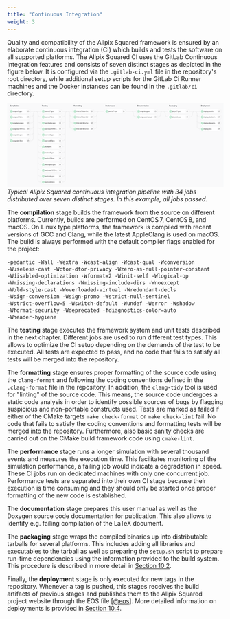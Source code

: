 ```yaml
---
title: "Continuous Integration"
weight: 3
---
```


Quality and compatibility of the Allpix Squared framework is ensured by an elaborate continuous integration (CI) which builds
and tests the software on all supported platforms. The Allpix Squared CI uses the GitLab Continuous Integration features and
consists of seven distinct stages as depicted in the figure below. It is configured via the `.gitlab-ci.yml` file in the
repository's root directory, while additional setup scripts for the GitLab Ci Runner machines and the Docker instances can be
found in the `.gitlab/ci` directory.

![](./ci.png)\
*Typical Allpix Squared continuous integration pipeline with 34 jobs distributed over seven distinct stages. In this example,
all jobs passed.*

The **compilation** stage builds the framework from the source on different platforms. Currently, builds are performed on
CentOS 7, CentOS 8, and macOS. On Linux type platforms, the framework is compiled with recent versions of GCC and Clang, while
the latest AppleClang is used on macOS. The build is always performed with the default compiler flags enabled for the
project:
```
-pedantic -Wall -Wextra -Wcast-align -Wcast-qual -Wconversion
-Wuseless-cast -Wctor-dtor-privacy -Wzero-as-null-pointer-constant
-Wdisabled-optimization -Wformat=2 -Winit-self -Wlogical-op
-Wmissing-declarations -Wmissing-include-dirs -Wnoexcept
-Wold-style-cast -Woverloaded-virtual -Wredundant-decls
-Wsign-conversion -Wsign-promo -Wstrict-null-sentinel
-Wstrict-overflow=5 -Wswitch-default -Wundef -Werror -Wshadow
-Wformat-security -Wdeprecated -fdiagnostics-color=auto
-Wheader-hygiene
```

The **testing** stage executes the framework system and unit tests described in the next chapter. Different jobs are used to
run different test types. This allows to optimize the CI setup depending on the demands of the test to be executed. All tests
are expected to pass, and no code that fails to satisfy all tests will be merged into the repository.

The **formatting** stage ensures proper formatting of the source code using the `clang-format` and following the coding
conventions defined in the `.clang-format` file in the repository. In addition, the `clang-tidy` tool is used for "linting"
of the source code. This means, the source code undergoes a static code analysis in order to identify possible sources of
bugs by flagging suspicious and non-portable constructs used. Tests are marked as failed if either of the CMake targets
`make check-format` or `make check-lint` fail. No code that fails to satisfy the coding conventions and formatting tests will
be merged into the repository. Furthermore, also basic sanity checks are carried out on the CMake build framework code using
`cmake-lint`.

The **performance** stage runs a longer simulation with several thousand events and measures the execution time. This
facilitates monitoring of the simulation performance, a failing job would indicate a degradation in speed. These CI jobs run
on dedicated machines with only one concurrent job. Performance tests are separated into their own CI stage because their
execution is time consuming and they should only be started once proper formatting of the new code is established.

The **documentation** stage prepares this user manual as well as the Doxygen source code documentation for publication. This
also allows to identify e.g. failing compilation of the LaTeX document.

The **packaging** stage wraps the compiled binaries up into distributable tarballs for several platforms. This includes
adding all libraries and executables to the tarball as well as preparing the `setup.sh` script to prepare run-time
dependencies using the information provided to the build system. This procedure is described in more detail in
[Section 10.2](./02_packaging.md).

Finally, the **deployment** stage is only executed for new tags in the repository. Whenever a tag is pushed, this stages
receives the build artifacts of previous stages and publishes them to the Allpix Squared project website through the EOS file
\[[@eos]\]. More detailed information on deployments is provided in [Section 10.4](./04_deployment.md).


[@eos]: http://stacks.iop.org/1742-6596/331/i=5/a=052015
